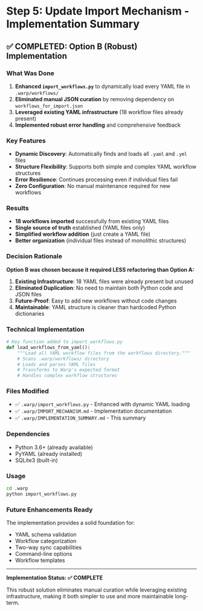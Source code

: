 # Step 5: Update Import Mechanism - Implementation Summary

## ✅ **COMPLETED: Option B (Robust) Implementation**

### What Was Done

1. **Enhanced `import_workflows.py`** to dynamically load every YAML file in `.warp/workflows/`
2. **Eliminated manual JSON curation** by removing dependency on `workflows_for_import.json`
3. **Leveraged existing YAML infrastructure** (18 workflow files already present)
4. **Implemented robust error handling** and comprehensive feedback

### Key Features

- **Dynamic Discovery**: Automatically finds and loads all `.yaml` and `.yml` files
- **Structure Flexibility**: Supports both simple and complex YAML workflow structures
- **Error Resilience**: Continues processing even if individual files fail
- **Zero Configuration**: No manual maintenance required for new workflows

### Results

- **18 workflows imported** successfully from existing YAML files
- **Single source of truth** established (YAML files only)
- **Simplified workflow addition** (just create a YAML file)
- **Better organization** (individual files instead of monolithic structures)

### Decision Rationale

**Option B was chosen because it required LESS refactoring than Option A:**

1. **Existing Infrastructure**: 18 YAML files were already present but unused
2. **Eliminated Duplication**: No need to maintain both Python code and JSON files
3. **Future-Proof**: Easy to add new workflows without code changes
4. **Maintainable**: YAML structure is cleaner than hardcoded Python dictionaries

### Technical Implementation

```python
# Key function added to import_workflows.py
def load_workflows_from_yaml():
    """Load all YAML workflow files from the workflows directory."""
    # Scans .warp/workflows/ directory
    # Loads and parses YAML files
    # Transforms to Warp's expected format
    # Handles complex workflow structures
```

### Files Modified

- ✅ `.warp/import_workflows.py` - Enhanced with dynamic YAML loading
- ✅ `.warp/IMPORT_MECHANISM.md` - Implementation documentation
- ✅ `.warp/IMPLEMENTATION_SUMMARY.md` - This summary

### Dependencies

- Python 3.6+ (already available)
- PyYAML (already installed)
- SQLite3 (built-in)

### Usage

```bash
cd .warp
python import_workflows.py
```

### Future Enhancements Ready

The implementation provides a solid foundation for:
- YAML schema validation
- Workflow categorization
- Two-way sync capabilities
- Command-line options
- Workflow templates

---

**Implementation Status: ✅ COMPLETE**

This robust solution eliminates manual curation while leveraging existing infrastructure, making it both simpler to use and more maintainable long-term.
